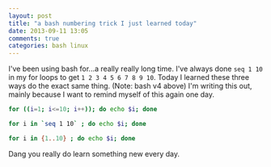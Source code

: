 ```yaml
---
layout: post
title: "a bash numbering trick I just learned today"
date: 2013-09-11 13:05
comments: true
categories: bash linux
---
```


I've been using bash for...a really really long time.  I've always done `seq 1 10` in my for loops to get `1 2 3 4 5 6 7 8 9 10`.  Today I learned these three ways do the exact same thing. (Note: bash v4 above) I'm writing this out, mainly because I want to remind myself of this again one day.
```bash
for ((i=1; i<=10; i++)); do echo $i; done

for i in `seq 1 10` ; do echo $i; done

for i in {1..10} ; do echo $i; done
```
Dang you really do learn something new every day.
